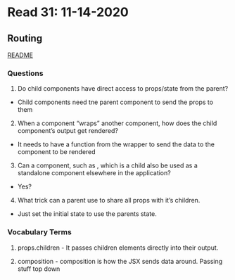 # Read 31: 11-14-2020

## Routing

[README](/README.md)

### Questions

1. Do child components have direct access to props/state from the parent?
 - Child components need tne parent component to send the props to them

2. When a component “wraps” another component, how does the child component’s output get rendered?
  - It needs to have a function from the wrapper to send the data to the component to be rendered

3. Can a component, such as <Content />, which is a child also be used as a standalone component elsewhere in the application?
  - Yes?

4. What trick can a parent use to share all props with it’s children.
- Just set the initial state to use the parents state.

### Vocabulary Terms

1. props.children - It passes children elements directly into their output.

2. composition - composition is how the JSX sends data around. Passing stuff top down
